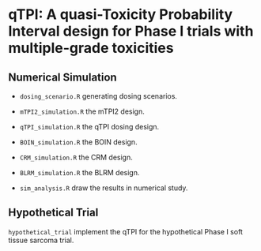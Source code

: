 # qTPI: A quasi-Toxicity Probability Interval design for Phase I trials with multiple-grade toxicities

## Numerical Simulation

-   `dosing_scenario.R` generating dosing scenarios.

-   `mTPI2_simulation.R` the mTPI2 design.

-   `qTPI_simulation.R` the qTPI dosing design.

-   `BOIN_simulation.R` the BOIN design.

-   `CRM_simulation.R` the CRM design.

-   `BLRM_simulation.R` the BLRM design.

-   `sim_analysis.R` draw the results in numerical study.

## Hypothetical Trial

`hypothetical_trial` implement the qTPI for the hypothetical Phase I soft tissue sarcoma trial.
